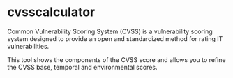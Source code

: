 # cvsscalculator

Common Vulnerability Scoring System (CVSS) is a vulnerability scoring system designed to provide an open and standardized method for rating IT vulnerabilities.

This tool shows the components of the CVSS score and allows you to refine the CVSS base, temporal and environmental scores.
